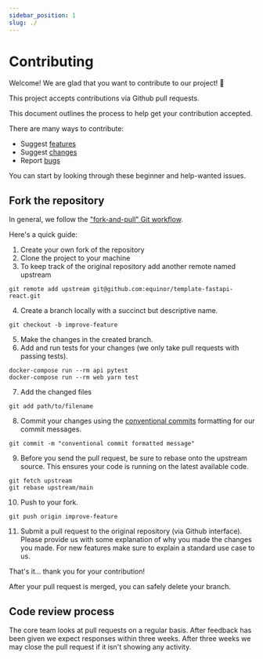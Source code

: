 ```yaml
---
sidebar_position: 1
slug: ./
---
```


# Contributing

Welcome! We are glad that you want to contribute to our project! 💖

This project accepts contributions via Github pull requests.

This document outlines the process to help get your contribution accepted.

There are many ways to contribute:

* Suggest [features](https://github.com/equinor/template-fastapi-react/issues/new?assignees=&labels=type%3A+%3Abulb%3A+feature+request&template=feature-request.md&title=)
* Suggest [changes](https://github.com/equinor/template-fastapi-react/issues/new?assignees=&labels=type%3A+%3Awrench%3A+maintenance&template=code-maintenance.md&title=)
* Report [bugs](https://github.com/equinor/template-fastapi-react/issues/new?assignees=&labels=type%3A+%3Abug+bug&template=bug-report.md&title=)

You can start by looking through these beginner and help-wanted issues.

## Fork the repository

In general, we follow the ["fork-and-pull" Git workflow](https://github.com/susam/gitpr). 

Here's a quick guide:

1. Create your own fork of the repository 
2. Clone the project to your machine
3. To keep track of the original repository add another remote named upstream
```shell
git remote add upstream git@github.com:equinor/template-fastapi-react.git
```
4. Create a branch locally with a succinct but descriptive name. 
```shell
git checkout -b improve-feature
```
5. Make the changes in the created branch. 
6. Add and run tests for your changes (we only take pull requests with passing tests).
```shell
docker-compose run --rm api pytest
docker-compose run --rm web yarn test
```
7. Add the changed files 
```shell
git add path/to/filename
```
8. Commit your changes using
   the [conventional commits](https://www.conventionalcommits.org/en/v1.0.0/) formatting for our commit messages. 
```shell
git commit -m "conventional commit formatted message"
```
9. Before you send the pull request, be sure to rebase onto the upstream source. This ensures your code is running on the latest available code.
```shell
git fetch upstream
git rebase upstream/main
```
10. Push to your fork.
```shell
git push origin improve-feature
```
11. Submit a pull request to the original repository (via Github interface). Please provide us with some explanation of why you made the changes you made. For new features make sure to explain a standard use case to us. 

That's it... thank you for your contribution!

After your pull request is merged, you can safely delete your branch. 

## Code review process

The core team looks at pull requests on a regular basis. After feedback has been given we expect responses within three
weeks. After three weeks we may close the pull request if it isn't showing any activity.